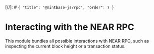 [//]: # `{ "title": "@mintbase-js/rpc", "order": 7 }`

# Interacting with the NEAR RPC

This module bundles all possible interactions with NEAR RPC, such as inspecting
the current block height or a transaction status.

